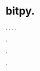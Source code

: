 # bitpy.
.
.
.
.












.






















































.
























.






















